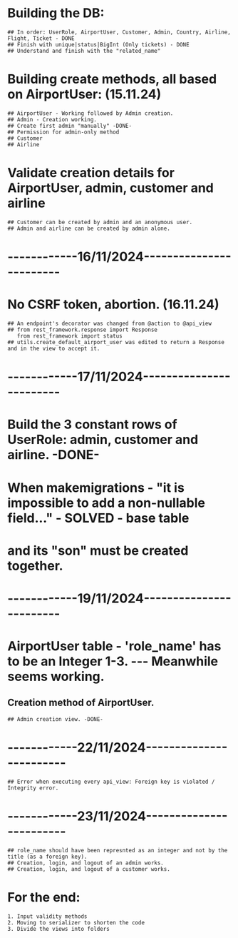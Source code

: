 # Building the DB:
    ## In order: UserRole, AirportUser, Customer, Admin, Country, Airline, Flight, Ticket - DONE
    ## Finish with unique|status|BigInt (Only tickets) - DONE
    ## Understand and finish with the "related_name"

# Building create methods, all based on AirportUser: (15.11.24)
    ## AirportUser - Working followed by Admin creation.
    ## Admin - Creation working.
    ## Create first admin "manually" -DONE-
    ## Permission for admin-only method
    ## Customer
    ## Airline

# Validate creation details for AirportUser, admin, customer and airline
    ## Customer can be created by admin and an anonymous user.
    ## Admin and airline can be created by admin alone.

# ------------16/11/2024------------------------
# No CSRF token, abortion. (16.11.24)
    ## An endpoint's decorator was changed from @action to @api_view
    ## from rest_framework.response import Response
       from rest_framework import status
    ## utils.create_default_airport_user was edited to return a Response and in the view to accept it.

# ------------17/11/2024------------------------
# Build the 3 constant rows of UserRole: admin, customer and airline. -DONE-

# When makemigrations - "it is impossible to add a non-nullable field..." - SOLVED - base table
# and its "son" must be created together.

# ------------19/11/2024------------------------
# AirportUser table - 'role_name' has to be an Integer 1-3. --- Meanwhile seems working.
## Creation method of AirportUser.
    ## Admin creation view. -DONE-

# ------------22/11/2024------------------------
    ## Error when executing every api_view: Foreign key is violated / Integrity error.
       

# ------------23/11/2024------------------------
    ## role_name should have been represnted as an integer and not by the title (as a foreign key).
    ## Creation, login, and logout of an admin works.
    ## Creation, login, and logout of a customer works.
    

# For the end:
    1. Input validity methods
    2. Moving to serializer to shorten the code
    3. Divide the views into folders